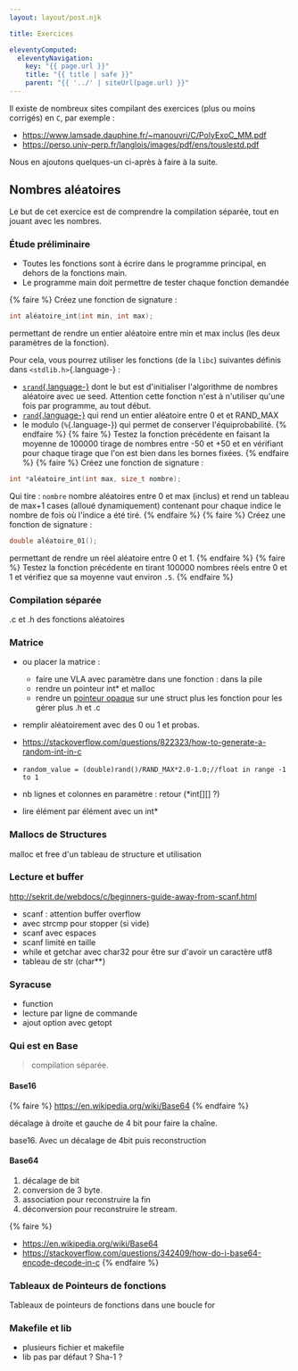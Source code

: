 ```yaml
---
layout: layout/post.njk

title: Exercices

eleventyComputed:
  eleventyNavigation:
    key: "{{ page.url }}"
    title: "{{ title | safe }}"
    parent: "{{ '../' | siteUrl(page.url) }}"
---
```


Il existe de nombreux sites compilant des exercices (plus ou moins corrigés) en `C`, par exemple :

- <https://www.lamsade.dauphine.fr/~manouvri/C/PolyExoC_MM.pdf>
- <https://perso.univ-perp.fr/langlois/images/pdf/ens/touslestd.pdf>

Nous en ajoutons quelques-un ci-après à faire à la suite.

## Nombres aléatoires

Le but de cet exercice est de comprendre la compilation séparée, tout en jouant avec les nombres.

### Étude préliminaire

- Toutes les fonctions sont à écrire dans le programme principal, en dehors de la fonctions main.
- Le programme main doit permettre de tester chaque fonction demandée

{% faire %}
Créez une fonction de signature :

```c
int aléatoire_int(int min, int max);
```

permettant de rendre un entier aléatoire entre min et max inclus (les deux paramètres de la fonction).

Pour cela, vous pourrez utiliser les fonctions (de la `libc`) suivantes définis dans `<stdlib.h>`{.language-} :

- [`srand`{.language-}](https://koor.fr/C/cstdlib/srand.wp) dont le but est d'initialiser l'algorithme de nombres aléatoire avec ue seed. Attention cette fonction n'est à n'utiliser qu'une fois par programme, au tout début.
- [`rand`{.language-}](https://koor.fr/C/cstdlib/rand.wp) qui rend un entier aléatoire entre 0 et et RAND_MAX
- le  modulo  (`%`{.language-}) qui permet de conserver l'équiprobabilité.
{% endfaire %}
{% faire %}
Testez la fonction précédente en faisant la moyenne de 100000 tirage de nombres entre -50 et +50 et en vérifiant pour chaque tirage que l'on est bien dans les bornes fixées.
{% endfaire %}
{% faire %}
Créez une fonction de signature :

```c
int *aléatoire_int(int max, size_t nombre);
```

Qui tire : `nombre` nombre aléatoires entre 0 et max (inclus) et rend un tableau de max+1 cases (alloué dynamiquement) contenant pour chaque indice le nombre de fois où l'indice a été tiré.
{% endfaire %}
{% faire %}
Créez une fonction de signature :

```c
double aléatoire_01();
```

 permettant de rendre un réel aléatoire entre 0 et 1.
{% endfaire %}
{% faire %}
Testez la fonction précédente en tirant 100000 nombres réels entre 0 et 1 et vérifiez que sa moyenne vaut environ `.5`.
{% endfaire %}

### Compilation séparée

.c et .h des fonctions aléatoires

### Matrice

- ou placer la matrice :
  - faire une VLA avec paramètre dans une fonction : dans la pile
  - rendre un pointeur int* et malloc
  - rendre un [pointeur opaque](https://interrupt.memfault.com/blog/opaque-pointers) sur une struct plus les fonction pour les gérer plus .h et .c

- remplir aléatoirement avec des 0 ou 1 et probas.
- <https://stackoverflow.com/questions/822323/how-to-generate-a-random-int-in-c>
- `random_value = (double)rand()/RAND_MAX*2.0-1.0;//float in range -1 to 1`
- nb lignes et colonnes en paramètre : retour (*int[][] ?)
- lire élément par élément avec un int*

### Mallocs de Structures

malloc et free d'un tableau de structure et utilisation

### Lecture et buffer

<http://sekrit.de/webdocs/c/beginners-guide-away-from-scanf.html>

- scanf : attention buffer overflow
- avec strcmp pour stopper (si vide)
- scanf avec espaces
- scanf limité en taille
- while et getchar avec char32 pour être sur d'avoir un caractère utf8
- tableau de str (char**)

### Syracuse

- function
- lecture par ligne de commande
- ajout option avec getopt

### Qui est en Base

> compilation séparée.

#### Base16

{% faire %}
<https://en.wikipedia.org/wiki/Base64>
{% endfaire %}

décalage à droite et gauche de 4 bit pour faire la chaîne.

base16. Avec un décalage de 4bit puis reconstruction

#### Base64

1. décalage de bit
2. conversion de 3 byte.
3. association pour reconstruire la fin
4. déconversion pour reconstruire le stream.
  
{% faire %}
- <https://en.wikipedia.org/wiki/Base64>
- <https://stackoverflow.com/questions/342409/how-do-i-base64-encode-decode-in-c>
{% endfaire %}

### Tableaux de Pointeurs de fonctions

Tableaux de pointeurs de fonctions dans une boucle for

### Makefile et lib

- plusieurs fichier et makefile
- lib pas par défaut ? Sha-1 ?
